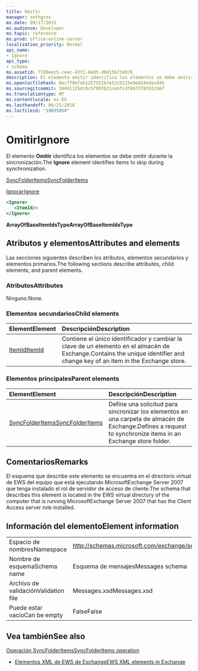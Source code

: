 ```yaml
---
title: Omitir
manager: sethgros
ms.date: 09/17/2015
ms.audience: Developer
ms.topic: reference
ms.prod: office-online-server
localization_priority: Normal
api_name:
- Ignore
api_type:
- schema
ms.assetid: 7789eec5-ceec-43f2-84d5-d0d15b734076
description: El elemento omitir identifica los elementos se debe omitir durante la sincronización.
ms.openlocfilehash: 0ecff9bfeb1257552b7e52c0115e9e814edecd4b
ms.sourcegitcommit: 34041125dc8c5f993b21cebfc4f8b72f0fd2cb6f
ms.translationtype: MT
ms.contentlocale: es-ES
ms.lasthandoff: 06/25/2018
ms.locfileid: "19835858"
---
```

# <a name="ignore"></a><span data-ttu-id="397b4-103">Omitir</span><span class="sxs-lookup"><span data-stu-id="397b4-103">Ignore</span></span>

<span data-ttu-id="397b4-104">El elemento **Omitir** identifica los elementos se debe omitir durante la sincronización.</span><span class="sxs-lookup"><span data-stu-id="397b4-104">The **Ignore** element identifies items to skip during synchronization.</span></span> 
  
[<span data-ttu-id="397b4-105">SyncFolderItems</span><span class="sxs-lookup"><span data-stu-id="397b4-105">SyncFolderItems</span></span>](syncfolderitems.md)
  
[<span data-ttu-id="397b4-106">Ignorar</span><span class="sxs-lookup"><span data-stu-id="397b4-106">Ignore</span></span>](ignore.md)
  
```xml
<Ignore>
   <ItemId/>
</Ignore>
```

 <span data-ttu-id="397b4-107">**ArrayOfBaseItemIdsType**</span><span class="sxs-lookup"><span data-stu-id="397b4-107">**ArrayOfBaseItemIdsType**</span></span>
## <a name="attributes-and-elements"></a><span data-ttu-id="397b4-108">Atributos y elementos</span><span class="sxs-lookup"><span data-stu-id="397b4-108">Attributes and elements</span></span>

<span data-ttu-id="397b4-109">Las secciones siguientes describen los atributos, elementos secundarios y elementos primarios.</span><span class="sxs-lookup"><span data-stu-id="397b4-109">The following sections describe attributes, child elements, and parent elements.</span></span>
  
### <a name="attributes"></a><span data-ttu-id="397b4-110">Atributos</span><span class="sxs-lookup"><span data-stu-id="397b4-110">Attributes</span></span>

<span data-ttu-id="397b4-111">Ninguno.</span><span class="sxs-lookup"><span data-stu-id="397b4-111">None.</span></span>
  
### <a name="child-elements"></a><span data-ttu-id="397b4-112">Elementos secundarios</span><span class="sxs-lookup"><span data-stu-id="397b4-112">Child elements</span></span>

|<span data-ttu-id="397b4-113">**Element**</span><span class="sxs-lookup"><span data-stu-id="397b4-113">**Element**</span></span>|<span data-ttu-id="397b4-114">**Descripción**</span><span class="sxs-lookup"><span data-stu-id="397b4-114">**Description**</span></span>|
|:-----|:-----|
|[<span data-ttu-id="397b4-115">ItemId</span><span class="sxs-lookup"><span data-stu-id="397b4-115">ItemId</span></span>](itemid.md) <br/> |<span data-ttu-id="397b4-116">Contiene el único identificador y cambiar la clave de un elemento en el almacén de Exchange.</span><span class="sxs-lookup"><span data-stu-id="397b4-116">Contains the unique identifier and change key of an item in the Exchange store.</span></span>  <br/> |
   
### <a name="parent-elements"></a><span data-ttu-id="397b4-117">Elementos principales</span><span class="sxs-lookup"><span data-stu-id="397b4-117">Parent elements</span></span>

|<span data-ttu-id="397b4-118">**Element**</span><span class="sxs-lookup"><span data-stu-id="397b4-118">**Element**</span></span>|<span data-ttu-id="397b4-119">**Descripción**</span><span class="sxs-lookup"><span data-stu-id="397b4-119">**Description**</span></span>|
|:-----|:-----|
|[<span data-ttu-id="397b4-120">SyncFolderItems</span><span class="sxs-lookup"><span data-stu-id="397b4-120">SyncFolderItems</span></span>](syncfolderitems.md) <br/> |<span data-ttu-id="397b4-121">Define una solicitud para sincronizar los elementos en una carpeta de almacén de Exchange.</span><span class="sxs-lookup"><span data-stu-id="397b4-121">Defines a request to synchronize items in an Exchange store folder.</span></span>  <br/> |
   
## <a name="remarks"></a><span data-ttu-id="397b4-122">Comentarios</span><span class="sxs-lookup"><span data-stu-id="397b4-122">Remarks</span></span>

<span data-ttu-id="397b4-123">El esquema que describe este elemento se encuentra en el directorio virtual de EWS del equipo que está ejecutando MicrosoftExchange Server 2007 que tenga instalado el rol de servidor de acceso de cliente.</span><span class="sxs-lookup"><span data-stu-id="397b4-123">The schema that describes this element is located in the EWS virtual directory of the computer that is running MicrosoftExchange Server 2007 that has the Client Access server role installed.</span></span>
  
## <a name="element-information"></a><span data-ttu-id="397b4-124">Información del elemento</span><span class="sxs-lookup"><span data-stu-id="397b4-124">Element information</span></span>

|||
|:-----|:-----|
|<span data-ttu-id="397b4-125">Espacio de nombres</span><span class="sxs-lookup"><span data-stu-id="397b4-125">Namespace</span></span>  <br/> |http://schemas.microsoft.com/exchange/services/2006/messages  <br/> |
|<span data-ttu-id="397b4-126">Nombre de esquema</span><span class="sxs-lookup"><span data-stu-id="397b4-126">Schema name</span></span>  <br/> |<span data-ttu-id="397b4-127">Esquema de mensajes</span><span class="sxs-lookup"><span data-stu-id="397b4-127">Messages schema</span></span>  <br/> |
|<span data-ttu-id="397b4-128">Archivo de validación</span><span class="sxs-lookup"><span data-stu-id="397b4-128">Validation file</span></span>  <br/> |<span data-ttu-id="397b4-129">Messages.xsd</span><span class="sxs-lookup"><span data-stu-id="397b4-129">Messages.xsd</span></span>  <br/> |
|<span data-ttu-id="397b4-130">Puede estar vacío</span><span class="sxs-lookup"><span data-stu-id="397b4-130">Can be empty</span></span>  <br/> |<span data-ttu-id="397b4-131">False</span><span class="sxs-lookup"><span data-stu-id="397b4-131">False</span></span>  <br/> |
   
## <a name="see-also"></a><span data-ttu-id="397b4-132">Vea también</span><span class="sxs-lookup"><span data-stu-id="397b4-132">See also</span></span>



[<span data-ttu-id="397b4-133">Operación SyncFolderItems</span><span class="sxs-lookup"><span data-stu-id="397b4-133">SyncFolderItems operation</span></span>](syncfolderitems-operation.md)


- [<span data-ttu-id="397b4-134">Elementos XML de EWS de Exchange</span><span class="sxs-lookup"><span data-stu-id="397b4-134">EWS XML elements in Exchange</span></span>](ews-xml-elements-in-exchange.md)

